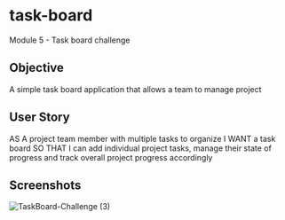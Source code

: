 # task-board
Module 5 - Task board challenge

## Objective
A simple task board application that allows a team to manage project

## User Story
AS A project team member with multiple tasks to organize
I WANT a task board 
SO THAT I can add individual project tasks, manage their state of progress and track overall project progress accordingly

## Screenshots
![TaskBoard-Challenge (3)](https://github.com/surpritam/task-board/assets/26510803/39ad919c-59ec-4442-a70d-33065fe57438)

